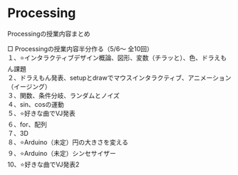 # Processing
Processingの授業内容まとめ

□ Processingの授業内容半分作る（5/6〜 全10回）<br>
１、⭐️インタラクティブデザイン概論、図形、変数（チラッと）、色、ドラえもん課題<br>
２、ドラえもん発表、setupとdrawでマウスインタラクティブ、アニメーション（イージング）<br>
３、関数、条件分岐、ランダムとノイズ<br>
４、sin、cosの運動<br>
５、⭐️好きな曲でVJ発表<br>
６、for、配列<br>
７、3D<br>
８、⭐️Arduino（未定）円の大きさを変える<br>
９、⭐️Arduino（未定）シンセサイザー<br>
10、⭐️好きな曲でVJ発表2<br>
